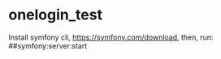 # onelogin_test

Install symfony cli, https://symfony.com/download, 
then, run:
##symfony:server:start
